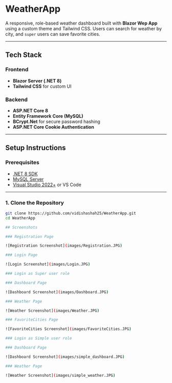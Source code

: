 # WeatherApp

A responsive, role-based weather dashboard built with **Blazor Wep App** using a custom theme and Tailwind CSS. Users can search for weather by city, and `super` users can save favorite cities.

---

## Tech Stack

### Frontend
- **Blazor Server (.NET 8)**
- **Tailwind CSS** for custom UI

### Backend
- **ASP.NET Core 8**
- **Entity Framework Core (MySQL)**
- **BCrypt.Net** for secure password hashing
- **ASP.NET Core Cookie Authentication**

---

## Setup Instructions

### Prerequisites

- [.NET 8 SDK](https://dotnet.microsoft.com/download)
- [MySQL Server](https://dev.mysql.com/downloads/mysql/)
- [Visual Studio 2022+](https://visualstudio.microsoft.com/) or VS Code

---

### 1. Clone the Repository

```bash
git clone https://github.com/vidishashah25/WeatherApp.git
cd WeatherApp

## Screenshots

### Registration Page

![Registration Screenshot](images/Registration.JPG)

### Login Page

![Login Screenshot](images/Login.JPG)

### Login as Super user role

### Dashboard Page 

![Dashboard Screenshot](images/Dashboard.JPG)

### Weather Page 

![Weather Screenshot](images/Weather.JPG)

### FavoriteCities Page 

![FavoriteCities Screenshot](images/FavoriteCities.JPG)

### Login as Simple user role

### Dashboard Page 

![Dashboard Screenshot](images/simple_dashboard.JPG)

### Weather Page 

![Weather Screenshot](images/simple_weather.JPG)



